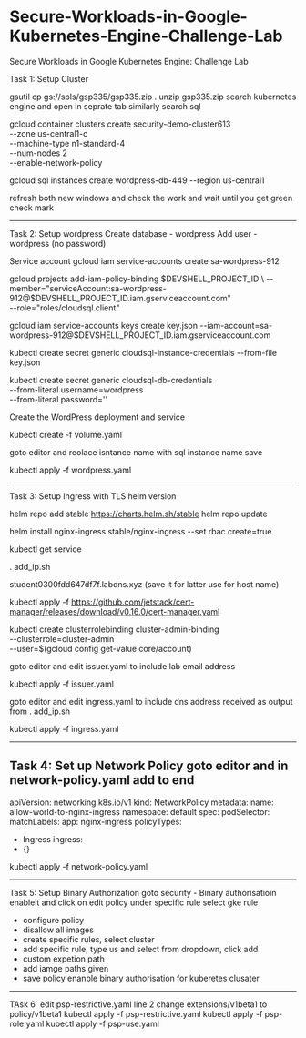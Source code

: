 # Secure-Workloads-in-Google-Kubernetes-Engine-Challenge-Lab
Secure Workloads in Google Kubernetes Engine: Challenge Lab


Task 1: Setup Cluster

gsutil cp gs://spls/gsp335/gsp335.zip .
unzip gsp335.zip
search kubernetes engine and open in seprate tab similarly search sql

gcloud container clusters create security-demo-cluster613 \
   --zone us-central1-c \
   --machine-type n1-standard-4 \
   --num-nodes 2 \
   --enable-network-policy

gcloud sql instances create wordpress-db-449 --region us-central1

refresh both new windows and check the work and wait until you get green check mark
************************************************************************
Task 2: Setup wordpress
Create database - wordpress
Add user - wordpress (no password)

Service account
gcloud iam service-accounts create sa-wordpress-912

gcloud projects add-iam-policy-binding $DEVSHELL_PROJECT_ID \
   --member="serviceAccount:sa-wordpress-912@$DEVSHELL_PROJECT_ID.iam.gserviceaccount.com" \
   --role="roles/cloudsql.client"

gcloud iam service-accounts keys create key.json --iam-account=sa-wordpress-912@$DEVSHELL_PROJECT_ID.iam.gserviceaccount.com

kubectl create secret generic cloudsql-instance-credentials --from-file key.json

kubectl create secret generic cloudsql-db-credentials \
   --from-literal username=wordpress \
   --from-literal password=''

Create the WordPress deployment and service

kubectl create -f volume.yaml

goto editor and reolace isntance name with sql instance name 
save 

kubectl apply -f wordpress.yaml

************************************************************************
Task 3: Setup Ingress with TLS
helm version

helm repo add stable https://charts.helm.sh/stable
helm repo update

helm install nginx-ingress stable/nginx-ingress --set rbac.create=true

kubectl get service

. add_ip.sh  

student0300fdd647df7f.labdns.xyz (save it for latter use for host name)

kubectl apply -f https://github.com/jetstack/cert-manager/releases/download/v0.16.0/cert-manager.yaml

kubectl create clusterrolebinding cluster-admin-binding \
   --clusterrole=cluster-admin \
   --user=$(gcloud config get-value core/account)

goto editor and edit issuer.yaml to include lab email address

kubectl apply -f issuer.yaml

goto editor and edit ingress.yaml to include dns address received as output from . add_ip.sh

kubectl apply -f ingress.yaml

************************************************************************
Task 4: Set up Network Policy
goto editor and in network-policy.yaml add to end
---
apiVersion: networking.k8s.io/v1
kind: NetworkPolicy
metadata:
  name: allow-world-to-nginx-ingress
  namespace: default
spec:
  podSelector:
    matchLabels:
      app: nginx-ingress
  policyTypes:
  - Ingress
  ingress:
  - {}

kubectl apply -f network-policy.yaml
************************************************************************
Task 5: Setup Binary Authorization
goto security - Binary authorisatioin enableit and click on edit policy under specific rule select gke rule
- configure policy 
- disallow all images
- create specific rules, select cluster
- add specific rule, type us and select from dropdown, click add
- custom expetion path 
- add iamge paths given 
- save policy 
enanble binary authorisation for kuberetes clusater
************************************************************************
TAsk 6`
edit psp-restrictive.yaml 
line 2 change extensions/v1beta1 to policy/v1beta1
kubectl apply -f psp-restrictive.yaml
kubectl apply -f psp-role.yaml
kubectl apply -f psp-use.yaml
